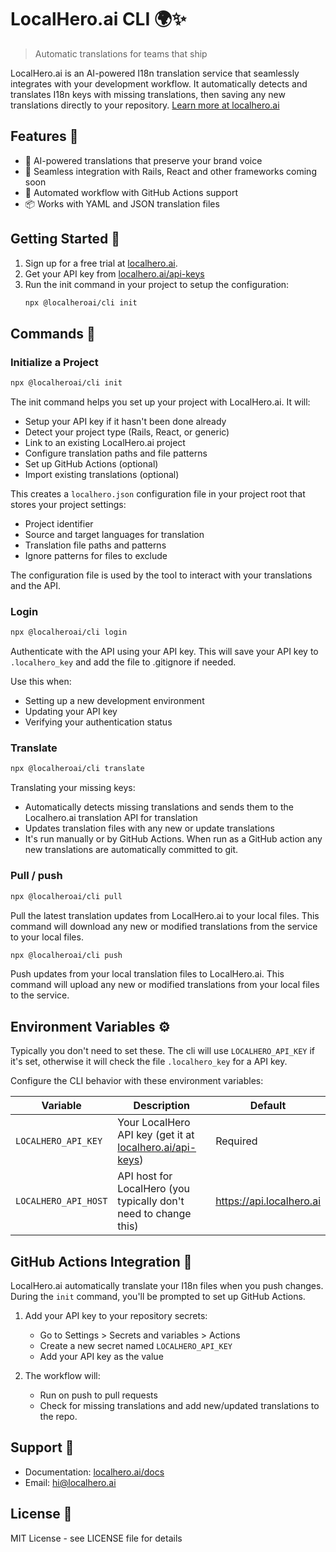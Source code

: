 # LocalHero.ai CLI 🌍✨

> Automatic translations for teams that ship

LocalHero.ai is an AI-powered I18n translation service that seamlessly integrates with your development workflow. It automatically detects and translates I18n keys with missing translations, then saving any new translations directly to your repository. [Learn more at localhero.ai](https://localhero.ai/)

## Features 🚀

- 🤖 AI-powered translations that preserve your brand voice
- 🔌 Seamless integration with Rails, React and other frameworks coming soon
- 🚀 Automated workflow with GitHub Actions support
- 📦 Works with YAML and JSON translation files

## Getting Started 🏁

1. Sign up for a free trial at [localhero.ai](https://localhero.ai/).
2. Get your API key from [localhero.ai/api-keys](https://localhero.ai/api-keys)
3. Run the init command in your project to setup the configuration:
   ```bash
   npx @localheroai/cli init
   ```

## Commands 👏

### Initialize a Project

```bash
npx @localheroai/cli init
```

The init command helps you set up your project with LocalHero.ai. It will:
- Setup your API key if it hasn't been done already
- Detect your project type (Rails, React, or generic)
- Link to an existing LocalHero.ai project
- Configure translation paths and file patterns
- Set up GitHub Actions (optional)
- Import existing translations (optional)

This creates a `localhero.json` configuration file in your project root that stores your project settings:
- Project identifier
- Source and target languages for translation
- Translation file paths and patterns
- Ignore patterns for files to exclude

The configuration file is used by the tool to interact with your translations and the API.

### Login

```bash
npx @localheroai/cli login
```

Authenticate with the API using your API key.  This will save your API key to `.localhero_key` and add the file to .gitignore if needed.

Use this when:
- Setting up a new development environment
- Updating your API key
- Verifying your authentication status

### Translate

```bash
npx @localheroai/cli translate
```

Translating your missing keys:
- Automatically detects missing translations and sends them to the Localhero.ai translation API for translation
- Updates translation files with any new or update translations
- It's run manually or by GitHub Actions. When run as a GitHub action any new translations are automatically committed to git.

### Pull / push

```bash
npx @localheroai/cli pull
```

Pull the latest translation updates from LocalHero.ai to your local files. This command will download any new or modified translations from the service to your local files.

```bash
npx @localheroai/cli push
```

Push updates from your local translation files to LocalHero.ai. This command will upload any new or modified translations from your local files to the service.

## Environment Variables ⚙️

Typically you don't need to set these. The cli will use `LOCALHERO_API_KEY` if it's set, otherwise it will check the file `.localhero_key` for a API key.

Configure the CLI behavior with these environment variables:

| Variable | Description | Default |
|----------|-------------|---------|
| `LOCALHERO_API_KEY` | Your LocalHero API key (get it at [localhero.ai/api-keys](https://localhero.ai/api-keys)) | Required |
| `LOCALHERO_API_HOST` | API host for LocalHero (you typically don't need to change this) | https://api.localhero.ai |

## GitHub Actions Integration 🤖

LocalHero.ai automatically translate your I18n files when you push changes. During the `init` command, you'll be prompted to set up GitHub Actions.

1. Add your API key to your repository secrets:
   - Go to Settings > Secrets and variables > Actions
   - Create a new secret named `LOCALHERO_API_KEY`
   - Add your API key as the value

2. The workflow will:
   - Run on push to pull requests
   - Check for missing translations and add new/updated translations to the repo.

## Support 💬

- Documentation: [localhero.ai/docs](https://localhero.ai/docs)
- Email: hi@localhero.ai

## License 📄

MIT License - see LICENSE file for details

